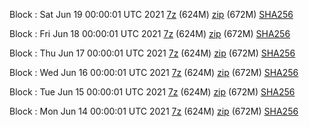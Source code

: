 Block : Sat Jun 19 00:00:01 UTC 2021 [7z](https://transfer.sh/16fCdks/bootstrap.dat.20210619.7z) (624M) [zip](https://transfer.sh/1EJzH1q/bootstrap.dat.20210619.zip) (672M) [SHA256](https://transfer.sh/MFwk3/sha256.txt)

Block : Fri Jun 18 00:00:01 UTC 2021 [7z](https://transfer.sh/1vxLzgZ/bootstrap.dat.20210618.7z) (624M) [zip](https://transfer.sh/1mfebGd/bootstrap.dat.20210618.zip) (672M) [SHA256](https://transfer.sh/1FyTnUD/sha256.txt)

Block : Thu Jun 17 00:00:01 UTC 2021 [7z](https://transfer.sh/1gIJoOE/bootstrap.dat.20210617.7z) (624M) [zip](https://transfer.sh/1Mbop1R/bootstrap.dat.20210617.zip) (672M) [SHA256](https://transfer.sh/1orWH68/sha256.txt)

Block : Wed Jun 16 00:00:01 UTC 2021 [7z](https://transfer.sh/1rfy8Uq/bootstrap.dat.20210616.7z) (624M) [zip](https://transfer.sh/1yjbMwa/bootstrap.dat.20210616.zip) (672M) [SHA256](https://transfer.sh/1h2r87P/sha256.txt)

Block : Tue Jun 15 00:00:01 UTC 2021 [7z](https://transfer.sh/4VtQ/bootstrap.dat.20210615.7z) (624M) [zip](https://transfer.sh/17fsLsQ/bootstrap.dat.20210615.zip) (672M) [SHA256](https://transfer.sh/1VeDwPT/sha256.txt)

Block : Mon Jun 14 00:00:01 UTC 2021 [7z](https://transfer.sh/1CaZUYO/bootstrap.dat.20210614.7z) (624M) [zip](https://transfer.sh/1MEar3D/bootstrap.dat.20210614.zip) (672M) [SHA256](https://transfer.sh/1RDQ9IF/sha256.txt)
